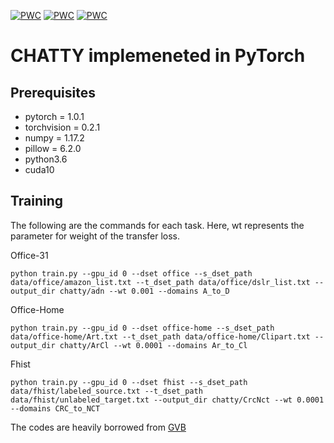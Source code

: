 [![PWC](https://img.shields.io/endpoint.svg?url=https://paperswithcode.com/badge/chatty-coupled-holistic-adversarial-transport/unsupervised-domain-adaptation-on-fhist)](https://paperswithcode.com/sota/unsupervised-domain-adaptation-on-fhist?p=chatty-coupled-holistic-adversarial-transport)
[![PWC](https://img.shields.io/endpoint.svg?url=https://paperswithcode.com/badge/chatty-coupled-holistic-adversarial-transport/unsupervised-domain-adaptation-on-office-31)](https://paperswithcode.com/sota/unsupervised-domain-adaptation-on-office-31?p=chatty-coupled-holistic-adversarial-transport)
[![PWC](https://img.shields.io/endpoint.svg?url=https://paperswithcode.com/badge/chatty-coupled-holistic-adversarial-transport/unsupervised-domain-adaptation-on-office-home)](https://paperswithcode.com/sota/unsupervised-domain-adaptation-on-office-home?p=chatty-coupled-holistic-adversarial-transport)
# CHATTY implemeneted in PyTorch

## Prerequisites
- pytorch = 1.0.1 
- torchvision = 0.2.1
- numpy = 1.17.2
- pillow = 6.2.0
- python3.6
- cuda10

## Training
The following are the commands for each task. Here, wt represents the parameter for weight of the transfer loss. 

Office-31
```
python train.py --gpu_id 0 --dset office --s_dset_path data/office/amazon_list.txt --t_dset_path data/office/dslr_list.txt --output_dir chatty/adn --wt 0.001 --domains A_to_D
```

Office-Home
```
python train.py --gpu_id 0 --dset office-home --s_dset_path data/office-home/Art.txt --t_dset_path data/office-home/Clipart.txt --output_dir chatty/ArCl --wt 0.0001 --domains Ar_to_Cl
```

Fhist
```
python train.py --gpu_id 0 --dset fhist --s_dset_path data/fhist/labeled_source.txt --t_dset_path data/fhist/unlabeled_target.txt --output_dir chatty/CrcNct --wt 0.0001 --domains CRC_to_NCT
```
The codes are heavily borrowed from [GVB](https://github.com/cuishuhao/GVB)
